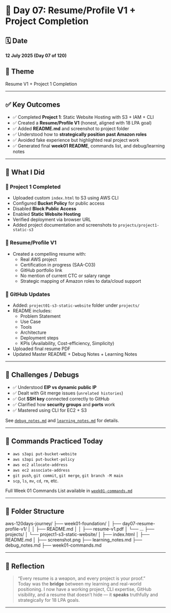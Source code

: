 # 📄 Day 07: Resume/Profile V1 + Project Completion

## 🗓 Date
**12 July 2025 (Day 07 of 120)**

## 🎯 Theme
Resume V1 + Project 1 Completion

---

## ✅ Key Outcomes

- ✅ Completed **Project 1**: Static Website Hosting with S3 + IAM + CLI
- ✅ Created a **Resume/Profile V1** (honest, aligned with 18 LPA goal)
- ✅ Added **README.md** and screenshot to project folder
- ✅ Understood how to **strategically position past Amazon roles**
- ✅ Avoided fake experience but highlighted real project work
- ✅ Generated final **week01 README**, commands list, and debug/learning notes

---

## 🧠 What I Did

### 🚀 Project 1 Completed
- Uploaded custom `index.html` to S3 using AWS CLI
- Configured **Bucket Policy** for public access
- Disabled **Block Public Access**
- Enabled **Static Website Hosting**
- Verified deployment via browser URL
- Added project documentation and screenshots to `projects/project1-static-s3`

### 📄 Resume/Profile V1
- Created a compelling resume with:
  - Real AWS project
  - Certification in progress (SAA-C03)
  - GitHub portfolio link
  - No mention of current CTC or salary range
  - Strategic mapping of Amazon roles to data/cloud support

### 📂 GitHub Updates
- Added: `project01-s3-static-website` folder under `projects/`
- README includes:
  - Problem Statement
  - Use Case
  - Tools
  - Architecture
  - Deployment steps
  - KPIs (Availability, Cost-efficiency, Simplicity)
- Uploaded final resume PDF
- Updated Master README + Debug Notes + Learning Notes

---

## 🧩 Challenges / Debugs

- ✅ Understood **EIP vs dynamic public IP**
- ✅ Dealt with Git merge issues (`unrelated histories`)
- ✅ Got **SSH key** connected correctly to GitHub
- ✅ Clarified how **security groups** and **ports** work
- ✅ Mastered using CLI for EC2 + S3

See [`debug_notes.md`](./../../debug_notes.md) and [`learning_notes.md`](./../../learning_notes.md) for details.

---

## 📌 Commands Practiced Today

- `aws s3api put-bucket-website`
- `aws s3api put-bucket-policy`
- `aws ec2 allocate-address`
- `aws ec2 associate-address`
- `git push`, `git commit`, `git merge`, `git branch -M main`
- `scp`, `ls`, `mv`, `cd`, `rm`, etc.

Full Week 01 Commands List available in [`week01-commands.md`](./../../commands/commands-week01.md)

---

## 📁 Folder Structure

aws-120days-journey/
├── week01-foundation/
│ ├── day07-resume-profile-v1/
│ │ ├── README.md
│ │ ├── resume-v1.pdf
│ └── ...
├── projects/
│ └── project1-s3-static-website/
│ ├── index.html
│ ├── README.md
│ ├── screenshot.png
├── learning_notes.md
├── debug_notes.md
├── week01-commands.md


---

## 🧭 Reflection

> “Every resume is a weapon, and every project is your proof.”  
Today was the **bridge** between my learning and real-world positioning. I now have a working project, CLI expertise, GitHub visibility, and a resume that doesn’t hide — it **speaks** truthfully and strategically for 18 LPA goals.

---
